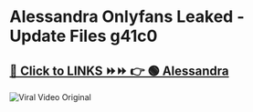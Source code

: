 
 # Alessandra Onlyfans Leaked - Update Files g41c0

## <h2><a href="https://clipsfans.com/Alessandra&ref=git">🔗 Click to LINKS ⏩⏩ 👉 🟢 Alessandra </a></h2>

<a href="https://clipsfans.com/Alessandra&ref=git" rel="nofollow" data-target="animated-image.originalLink"><img src="https://i.ibb.co.com/xMMVF88/686577567.gif" alt="Viral Video Original" style="max-width: 100%; display: inline-block;" data-target="animated-image.originalImage"></a>

